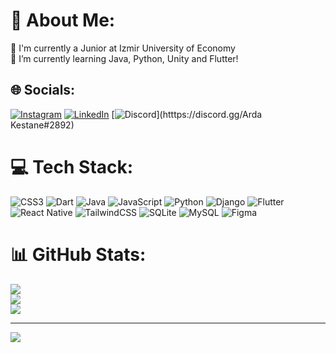 # 💫 About Me:
🔭 I'm currently a Junior at Izmir University of Economy<br>🌱 I’m currently learning Java, Python, Unity and Flutter!


## 🌐 Socials:
[![Instagram](https://img.shields.io/badge/Instagram-%23E4405F.svg?logo=Instagram&logoColor=white)](https://instagram.com/ardakestane) 
[![LinkedIn](https://img.shields.io/badge/LinkedIn-%230077B5.svg?logo=linkedin&logoColor=white)](https://linkedin.com/in/ArdaKestane) 
[![Discord](https://img.shields.io/badge/Discord-%237289DA.svg?logo=discord&logoColor=white)](htttps://discord.gg/Arda Kestane#2892) 

# 💻 Tech Stack:
![CSS3](https://img.shields.io/badge/css3-%231572B6.svg?style=for-the-badge&logo=css3&logoColor=white) ![Dart](https://img.shields.io/badge/dart-%230175C2.svg?style=for-the-badge&logo=dart&logoColor=white) ![Java](https://img.shields.io/badge/java-%23ED8B00.svg?style=for-the-badge&logo=java&logoColor=white) ![JavaScript](https://img.shields.io/badge/javascript-%23323330.svg?style=for-the-badge&logo=javascript&logoColor=%23F7DF1E) ![Python](https://img.shields.io/badge/python-3670A0?style=for-the-badge&logo=python&logoColor=ffdd54) ![Django](https://img.shields.io/badge/django-%23092E20.svg?style=for-the-badge&logo=django&logoColor=white) ![Flutter](https://img.shields.io/badge/Flutter-%2302569B.svg?style=for-the-badge&logo=Flutter&logoColor=white) ![React Native](https://img.shields.io/badge/react_native-%2320232a.svg?style=for-the-badge&logo=react&logoColor=%2361DAFB) ![TailwindCSS](https://img.shields.io/badge/tailwindcss-%2338B2AC.svg?style=for-the-badge&logo=tailwind-css&logoColor=white) ![SQLite](https://img.shields.io/badge/sqlite-%2307405e.svg?style=for-the-badge&logo=sqlite&logoColor=white) ![MySQL](https://img.shields.io/badge/mysql-%2300f.svg?style=for-the-badge&logo=mysql&logoColor=white) 	![Figma](https://img.shields.io/badge/figma-%23F24E1E.svg?style=for-the-badge&logo=figma&logoColor=white)
# 📊 GitHub Stats:
![](https://github-readme-stats.vercel.app/api?username=ArdaKestane&theme=dark&hide_border=true&include_all_commits=true&count_private=true)<br/>
![](https://github-readme-streak-stats.herokuapp.com/?user=ArdaKestane&theme=dark&hide_border=true)<br/>
![](https://github-readme-stats.vercel.app/api/top-langs/?username=ArdaKestane&theme=dark&hide_border=true&include_all_commits=true&count_private=true&layout=compact)

---
[![](https://visitcount.itsvg.in/api?id=ArdaKestane&icon=2&color=12)](https://visitcount.itsvg.in)

<!-- Proudly created with GPRM ( https://gprm.itsvg.in ) -->
